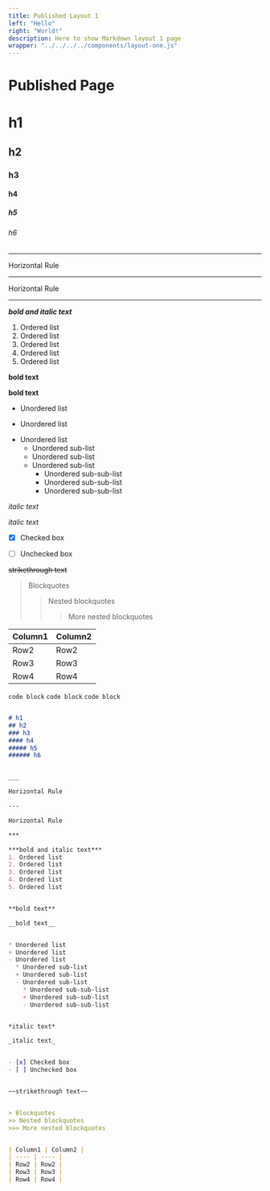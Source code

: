 ```yaml
---
title: Published Layout 1
left: "Hello"
right: "World!"
description: Here to show Markdown layout 1 page
wrapper: "../../../../components/layout-one.js"
---
```


# Published Page


# h1
## h2
### h3
#### h4
##### h5
###### h6


___

Horizontal Rule

---

Horizontal Rule

***

***bold and italic text***
1. Ordered list
2. Ordered list
3. Ordered list
4. Ordered list
5. Ordered list


**bold text**

__bold text__


* Unordered list
+ Unordered list
- Unordered list
  * Unordered sub-list
  + Unordered sub-list
  - Unordered sub-list
    * Unordered sub-sub-list
    + Unordered sub-sub-list
    - Unordered sub-sub-list


*italic text*

_italic text_


- [x] Checked box
- [ ] Unchecked box


~~strikethrough text~~


> Blockquotes
>> Nested blockquotes
>>> More nested blockquotes


| Column1 | Column2 |
| ---- | ---- |
| Row2 | Row2 |
| Row3 | Row3 |
| Row4 | Row4 |


`code block` `code block` `code block`


```md

# h1
## h2
### h3
#### h4
##### h5
###### h6


___

Horizontal Rule

---

Horizontal Rule

***

***bold and italic text***
1. Ordered list
2. Ordered list
3. Ordered list
4. Ordered list
5. Ordered list


**bold text**

__bold text__


* Unordered list
+ Unordered list
- Unordered list
  * Unordered sub-list
  + Unordered sub-list
  - Unordered sub-list
    * Unordered sub-sub-list
    + Unordered sub-sub-list
    - Unordered sub-sub-list


*italic text*

_italic text_


- [x] Checked box
- [ ] Unchecked box


~~strikethrough text~~


> Blockquotes
>> Nested blockquotes
>>> More nested blockquotes


| Column1 | Column2 |
| ---- | ---- |
| Row2 | Row2 |
| Row3 | Row3 |
| Row4 | Row4 |

```
